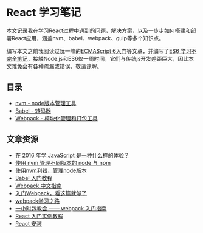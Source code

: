 # React 学习笔记

本文记录我在学习React过程中遇到的问题，解决方案，以及一步步如何搭建和部署React应用，涵盖nvm、babel、webpack、gulp等多个知识点。

编写本文之前我阅读过阮一峰的[ECMAScript 6入门](http://es6.ruanyifeng.com/)等文章，并编写了[ES6 学习不完全笔记](https://github.com/maosong/ES6-Learning-notes)，接触Node.js和ES6仅一周时间，它们与传统js开发差距巨大，因此本文难免会有各种疏漏或错误，敬请谅解。

## 目录

- [nvm - node版本管理工具](nvm.md)
- [Babel - 转码器](babel.md)
- [Webpack - 模块化管理和打包工具](webpack.md)

## 文章资源

- [在 2016 年学 JavaScript 是一种什么样的体验？](https://www.oschina.net/news/77853/how-about-learn-javascript-at-2016)
- [使用 nvm 管理不同版本的 node 与 npm](http://www.tuicool.com/articles/Vzquy2)
- [使用nvm利器，管理node版本](http://www.cnblogs.com/kongxianghai/p/5660101.html)
- [Babel 入门教程](http://www.ruanyifeng.com/blog/2016/01/babel.html)
- [Webpack 中文指南](http://webpackdoc.com/index.html)
- [入门Webpack，看这篇就够了](http://www.jianshu.com/p/42e11515c10f)
- [webpack学习之路](https://github.com/wangning0/Autumn_Ning_Blog/blob/master/blogs/3-12/webpack.md)
- [一小时包教会 —— webpack 入门指南](http://www.w2bc.com/Article/50764)
- [React 入门实例教程](http://www.ruanyifeng.com/blog/2015/03/react.html)
- [React 安装](http://www.runoob.com/react/react-install.html)

